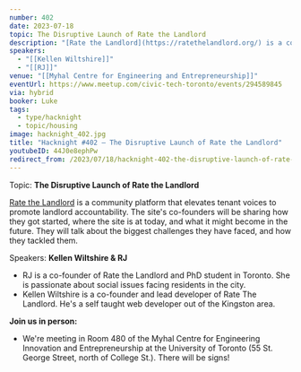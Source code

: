 ```yaml
---
number: 402
date: 2023-07-18
topic: The Disruptive Launch of Rate the Landlord
description: "[Rate the Landlord](https://ratethelandlord.org/) is a community platform that elevates tenant voices to promote landlord accountability. The site's co-founders will be sharing how they got started, where the site is at today, and what it might become in the future. They will talk about the biggest challenges they have faced, and how they tackled them."
speakers:
  - "[[Kellen Wiltshire]]"
  - "[[RJ]]"
venue: "[[Myhal Centre for Engineering and Entrepreneurship]]"
eventUrl: https://www.meetup.com/civic-tech-toronto/events/294589845
via: hybrid
booker: Luke
tags:
  - type/hacknight
  - topic/housing
image: hacknight_402.jpg
title: "Hacknight #402 – The Disruptive Launch of Rate the Landlord"
youtubeID: 44J0e8ephPw
redirect_from: /2023/07/18/hacknight-402-the-disruptive-launch-of-rate-the-landlord-with-kellen-wiltshire-rj/
---
```


Topic: **The Disruptive Launch of Rate the Landlord**

[Rate the Landlord](https://ratethelandlord.org/) is a community platform that elevates tenant voices to promote landlord accountability. The site's co-founders will be sharing how they got started, where the site is at today, and what it might become in the future. They will talk about the biggest challenges they have faced, and how they tackled them.

Speakers: **Kellen Wiltshire & RJ**

* RJ is a co-founder of Rate the Landlord and PhD student in Toronto. She is passionate about social issues facing residents in the city.
* Kellen Wiltshire is a co-founder and lead developer of Rate The Landlord. He's a self taught web developer out of the Kingston area.

**Join us in person:**

* We're meeting in Room 480 of the Myhal Centre for Engineering Innovation and Entrepreneurship at the University of Toronto (55 St. George Street, north of College St.). There will be signs!
